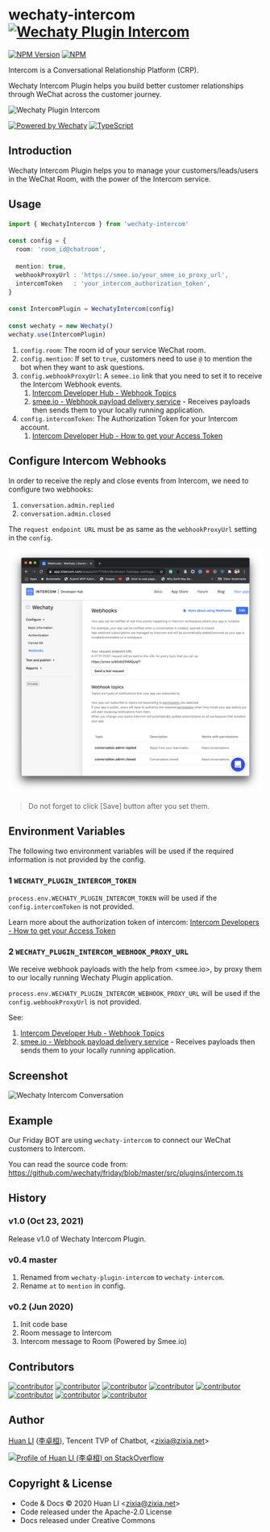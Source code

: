 # wechaty-intercom [![Wechaty Plugin Intercom](https://img.shields.io/badge/Wechaty%20Plugin-Intercom-brightgreen.svg)](https://github.com/wechaty/wechaty-intercom)

 [![NPM Version](https://img.shields.io/npm/v/wechaty-intercom?color=brightgreen)](https://www.npmjs.com/package/wechaty-intercom)
 [![NPM](https://github.com/wechaty/wechaty-intercom/workflows/NPM/badge.svg)](https://github.com/wechaty/wechaty-intercom/actions?query=workflow%3ANPM)

Intercom is a Conversational Relationship Platform (CRP).

Wechaty Intercom Plugin helps you build better customer relationships through WeChat across the customer journey.

![Wechaty Plugin Intercom](docs/images/intercom-wechaty.png)

[![Powered by Wechaty](https://img.shields.io/badge/Powered%20By-Wechaty-brightgreen.svg)](https://github.com/Wechaty/wechaty)
[![TypeScript](https://img.shields.io/badge/%3C%2F%3E-TypeScript-blue.svg)](https://www.typescriptlang.org/)

## Introduction

Wechaty Intercom Plugin helps you to manage your customers/leads/users in the WeChat Room, with the power of the Intercom service.

## Usage

```ts
import { WechatyIntercom } from 'wechaty-intercom'

const config = {
  room: 'room_id@chatroom',

  mention: true,
  webhookProxyUrl : 'https://smee.io/your_smee_io_proxy_url',
  intercomToken   : 'your_intercom_authorization_token',
}

const IntercomPlugin = WechatyIntercom(config)

const wechaty = new Wechaty()
wechaty.use(IntercomPlugin)
```

1. `config.room`: The room id of your service WeChat room.
1. `config.mention`: If set to `true`, customers need to use `@` to mention the bot when they want to ask questions.
1. `config.webhookProxyUrl`: A `semee.io` link that you need to set it to receive the Intercom Webhook events.
    1. [Intercom Developer Hub - Webhook Topics](https://developers.intercom.com/building-apps/docs/webhook-model#section-webhook-topics)
    1. [smee.io - Webhook payload delivery service](https://smee.io/) - Receives payloads then sends them to your locally running application.
1. `config.intercomToken`: The Authorization Token for your Intercom account.
    1. [Intercom Developer Hub - How to get your Access Token](https://developers.intercom.com/building-apps/docs/authentication-types#section-how-to-get-your-access-token)

## Configure Intercom Webhooks

In order to receive the reply and close events from Intercom, we need to configure two webhooks:

1. `conversation.admin.replied`
1. `conversation.admin.closed`

The `request endpoint URL` must be as same as the `webhookProxyUrl` setting in the `config`.

![Intercom Webhooks](docs/images/intercom-webhooks.png)

> Do not forget to click [Save] button after you set them.

## Environment Variables

The following two environment variables will be used if the required information is not provided by the config.

### 1 `WECHATY_PLUGIN_INTERCOM_TOKEN`

`process.env.WECHATY_PLUGIN_INTERCOM_TOKEN` will be used if the `config.intercomToken` is not provided.

Learn more about the authorization token of intercom: [Intercom Developers - How to get your Access Token](https://developers.intercom.com/building-apps/docs/authentication-types#section-how-to-get-your-access-token)

### 2 `WECHATY_PLUGIN_INTERCOM_WEBHOOK_PROXY_URL`

We receive webhook payloads with the help from <smee.io>, by proxy them to our locally running Wechaty Plugin application.

`process.env.WECHATY_PLUGIN_INTERCOM_WEBHOOK_PROXY_URL` will be used if the `config.webhookProxyUrl` is not provided.

See:

1. [Intercom Developer Hub - Webhook Topics](https://developers.intercom.com/building-apps/docs/webhook-model#section-webhook-topics)
1. [smee.io - Webhook payload delivery service](https://smee.io/) - Receives payloads then sends them to your locally running application.

## Screenshot

![Wechaty Intercom Conversation](docs/images/wechaty-intercom-conversation.png)

## Example

Our Friday BOT are using `wechaty-intercom` to connect our WeChat customers to Intercom.

You can read the source code from: <https://github.com/wechaty/friday/blob/master/src/plugins/intercom.ts>

## History

### v1.0 (Oct 23, 2021)

Release v1.0 of Wechaty Intercom Plugin.

### v0.4 master

1. Renamed from `wechaty-plugin-intercom` to `wechaty-intercom`.
1. Rename `at` to `mention` in config.

### v0.2 (Jun 2020)

1. Init code base
1. Room message to Intercom
1. Intercom message to Room (Powered by Smee.io)

## Contributors

[![contributor](https://sourcerer.io/fame/huan/wechaty/wechaty-intercom/images/0)](https://sourcerer.io/fame/huan/wechaty/wechaty-intercom/links/0)
[![contributor](https://sourcerer.io/fame/huan/wechaty/wechaty-intercom/images/1)](https://sourcerer.io/fame/huan/wechaty/wechaty-intercom/links/1)
[![contributor](https://sourcerer.io/fame/huan/wechaty/wechaty-intercom/images/2)](https://sourcerer.io/fame/huan/wechaty/wechaty-intercom/links/2)
[![contributor](https://sourcerer.io/fame/huan/wechaty/wechaty-intercom/images/3)](https://sourcerer.io/fame/huan/wechaty/wechaty-intercom/links/3)
[![contributor](https://sourcerer.io/fame/huan/wechaty/wechaty-intercom/images/4)](https://sourcerer.io/fame/huan/wechaty/wechaty-intercom/links/4)
[![contributor](https://sourcerer.io/fame/huan/wechaty/wechaty-intercom/images/5)](https://sourcerer.io/fame/huan/wechaty/wechaty-intercom/links/5)
[![contributor](https://sourcerer.io/fame/huan/wechaty/wechaty-intercom/images/6)](https://sourcerer.io/fame/huan/wechaty/wechaty-intercom/links/6)
[![contributor](https://sourcerer.io/fame/huan/wechaty/wechaty-intercom/images/7)](https://sourcerer.io/fame/huan/wechaty/wechaty-intercom/links/7)

## Author

[Huan LI](https://github.com/huan) ([李卓桓](http://linkedin.com/in/zixia)),
Tencent TVP of Chatbot, \<zixia@zixia.net\>

[![Profile of Huan LI (李卓桓) on StackOverflow](https://stackexchange.com/users/flair/265499.png)](https://stackexchange.com/users/265499)

## Copyright & License

* Code & Docs © 2020 Huan LI \<zixia@zixia.net\>
* Code released under the Apache-2.0 License
* Docs released under Creative Commons
